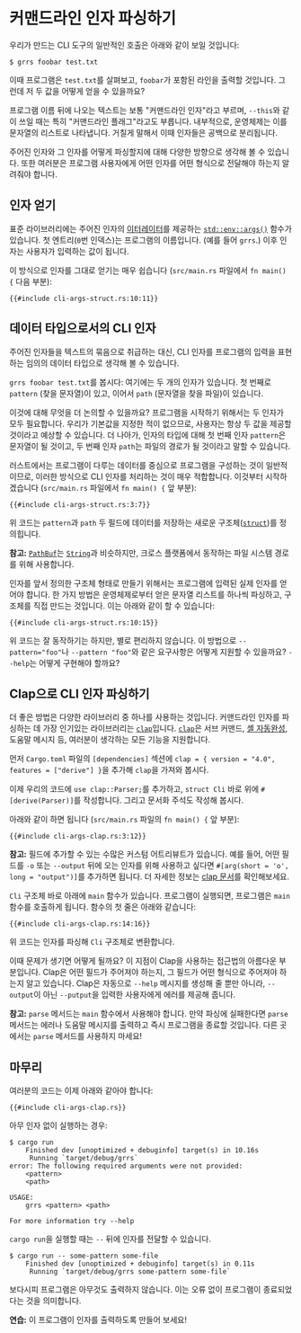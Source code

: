 # 커맨드라인 인자 파싱하기

우리가 만드는 CLI 도구의 일반적인 호출은 아래와 같이 보일 것입니다:

```console
$ grrs foobar test.txt
```

이때 프로그램은 `test.txt`를 살펴보고,
`foobar`가 포함된 라인을 출력할 것입니다.
그런데 저 두 값을 어떻게 얻을 수 있을까요?

프로그램 이름 뒤에 나오는 텍스트는 보통
"커맨드라인 인자"라고 부르며,
`--this`와 같이 쓰일 때는 특히 "커맨드라인 플래그"라고도 부릅니다.
내부적으로, 운영체제는 이를 문자열의 리스트로 나타냅니다.
거칠게 말해서 이때 인자들은 공백으로 분리됩니다.

주어진 인자와 그 인자를 어떻게 파싱할지에 대해
다양한 방향으로 생각해 볼 수 있습니다.
또한 여러분은 프로그램 사용자에게
어떤 인자를 어떤 형식으로 전달해야 하는지 알려줘야 합니다.

## 인자 얻기

표준 라이브러리에는 주어진 인자의 [이터레이터]를 제공하는
[`std::env::args()`] 함수가 있습니다.
첫 엔트리(`0`번 인덱스)는 프로그램의 이름입니다. (예를 들어 `grrs`.)
이후 인자는 사용자가 입력하는 값이 됩니다.

[`std::env::args()`]: https://doc.rust-lang.org/1.39.0/std/env/fn.args.html
[이터레이터]: https://doc.rust-lang.org/1.39.0/std/iter/index.html

이 방식으로 인자를 그대로 얻기는 매우 쉽습니다 (`src/main.rs` 파일에서 `fn main() {` 다음 부분):

```rust,ignore
{{#include cli-args-struct.rs:10:11}}
```

## 데이터 타입으로서의 CLI 인자

주어진 인자들을 텍스트의 묶음으로 취급하는 대신,
CLI 인자를 프로그램의 입력을 표현하는
임의의 데이터 타입으로 생각해 볼 수 있습니다.

`grrs foobar test.txt`를 봅시다:
여기에는 두 개의 인자가 있습니다.
첫 번째로 `pattern` (찾을 문자열)이 있고,
이어서 `path` (문자열을 찾을 파일)이 있습니다.

이것에 대해 무엇을 더 논의할 수 있을까요?
프로그램을 시작하기 위해서는 두 인자가 모두 필요합니다.
우리가 기본값을 지정한 적이 없으므로,
사용자는 항상 두 값을 제공할 것이라고 예상할 수 있습니다.
더 나아가, 인자의 타입에 대해
첫 번째 인자 `pattern`은 문자열이 될 것이고,
두 번째 인자 `path`는 파일의 경로가 될 것이라고 말할 수 있습니다.

러스트에서는 프로그램이 다루는 데이터를 중심으로 프로그램을 구성하는 것이 일반적이므로,
이러한 방식으로 CLI 인자를 처리하는 것이 매우 적합합니다.
이것부터 시작하겠습니다 (`src/main.rs` 파일에서 `fn main() {` 앞 부분):

```rust,ignore
{{#include cli-args-struct.rs:3:7}}
```

위 코드는 `pattern`과 `path` 두 필드에 데이터를 저장하는
새로운 구조체([`struct`])를 정의힙니다.

[`struct`]: https://doc.rust-lang.org/1.39.0/book/ch05-00-structs.html

<aside>

**참고:**
[`PathBuf`]는 [`String`]과 비슷하지만, 크로스 플랫폼에서 동작하는 파일 시스템 경로를 위해 사용합니다.

[`PathBuf`]: https://doc.rust-lang.org/1.39.0/std/path/struct.PathBuf.html
[`String`]: https://doc.rust-lang.org/1.39.0/std/string/struct.String.html

</aside>

인자를 앞서 정의한 구조체 형태로 만들기 위해서는 프로그램에 입력된 실제 인자를 얻어야 합니다.
한 가지 방법은 운영체제로부터 얻은 문자열 리스트를 하나씩 파싱하고, 구조체를 직접 만드는 것입니다.
이는 아래와 같이 할 수 있습니다:

```rust,ignore
{{#include cli-args-struct.rs:10:15}}
```

위 코드는 잘 동작하기는 하지만, 별로 편리하지 않습니다.
이 방법으로 `--pattern="foo"`나 `--pattern "foo"`와 같은 요구사항은 어떻게 지원할 수 있을까요?
`--help`는 어떻게 구현해야 할까요?

## Clap으로 CLI 인자 파싱하기

더 좋은 방법은 다양한 라이브러리 중 하나를 사용하는 것입니다.
커맨드라인 인자를 파싱하는 데 가장 인기있는 라이브러리는
[`clap`]입니다.
[`clap`]은 서브 커맨드, [셸 자동완성], 도움말 메시지 등,
여러분이 생각하는 모든 기능을 지원합니다.

[`clap`]: https://docs.rs/clap/
[셸 자동완성]: https://docs.rs/clap_complete/

먼저 `Cargo.toml` 파일의 `[dependencies]` 섹션에
`clap = { version = "4.0", features = ["derive"] }`을 추가해
`clap`을 가져와 봅시다.

이제 우리의 코드에 `use clap::Parser;`를 추가하고,
`struct Cli` 바로 위에 `#[derive(Parser)]`를 작성합니다.
그리고 문서화 주석도 작성해 봅시다.

아래와 같이 하면 됩니다 (`src/main.rs` 파일의 `fn main() {` 앞 부분):

```rust,ignore
{{#include cli-args-clap.rs:3:12}}
```

<aside class="node">

**참고:**
필드에 추가할 수 있는 수많은 커스텀 어트리뷰트가 있습니다.
예를 들어, 어떤 필드를 `-o` 또는 `--output` 뒤에 오는 인자를 위해 사용하고 싶다면
`#[arg(short = 'o', long = "output")]`를 추가하면 됩니다.
더 자세한 정보는 [clap 문서][`clap`]를 확인해보세요.

</aside>

`Cli` 구조체 바로 아래에 `main` 함수가 있습니다.
프로그램이 실행되면, 프로그램은 `main` 함수를 호출하게 됩니다.
함수의 첫 줄은 아래와 같습니다:

```rust,ignore
{{#include cli-args-clap.rs:14:16}}
```

위 코드는 인자를 파싱해 `Cli` 구조체로 변환합니다.

이때 문제가 생기면 어떻게 될까요?
이 지점이 Clap을 사용하는 접근법의 아름다운 부분입니다.
Clap은 어떤 필드가 주어져야 하는지,
그 필드가 어떤 형식으로 주어져야 하는지 알고 있습니다.
Clap은 자동으로 `--help` 메시지를 생성해 줄 뿐만 아니라,
`--output`이 아닌 `--putput`을 입력한 사용자에게
에러를 제공해 줍니다.

<aside class="note">

**참고:**
`parse` 메서드는 `main` 함수에서 사용해야 합니다.
만약 파싱에 실패한다면 `parse` 메서드는 에러나 도움말 메시지를 출력하고
즉시 프로그램을 종료할 것입니다.
다른 곳에서는 `parse` 메서드를 사용하지 마세요!

</aside>

## 마무리

여러분의 코드는 이제 아래와 같아야 합니다:

```rust,ignore
{{#include cli-args-clap.rs}}
```

아무 인자 없이 실행하는 경우:

```console
$ cargo run
    Finished dev [unoptimized + debuginfo] target(s) in 10.16s
     Running `target/debug/grrs`
error: The following required arguments were not provided:
    <pattern>
    <path>

USAGE:
    grrs <pattern> <path>

For more information try --help
```

`cargo run`을 실행할 때는 `--` 뒤에 인자를 전달할 수 있습니다.

```console
$ cargo run -- some-pattern some-file
    Finished dev [unoptimized + debuginfo] target(s) in 0.11s
     Running `target/debug/grrs some-pattern some-file`
```

보다시피 프로그램은 아무것도 출력하지 않습니다.
이는 오류 없이 프로그램이 종료되었다는 것을 의미합니다.

<aside class="exercise">

**연습:**
이 프로그램이 인자를 출력하도록 만들어 보세요!

</aside>
